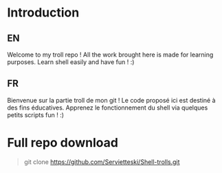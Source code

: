 # Introduction



## EN


Welcome to my troll repo !
All the work brought here is made for learning purposes.
Learn shell easily and have fun ! :)



## FR


Bienvenue sur la partie troll de mon git !
Le code proposé ici est destiné à des fins éducatives.
Apprenez le fonctionnement du shell via quelques petits scripts fun ! :)




# Full repo download 


> git clone https://github.com/Servietteski/Shell-trolls.git
